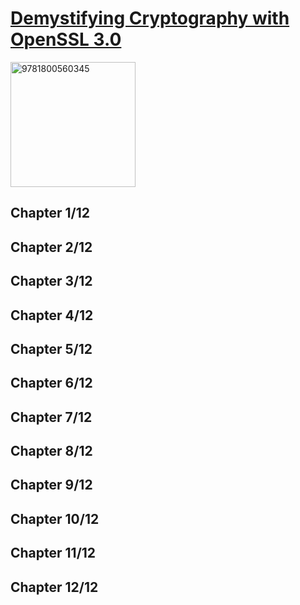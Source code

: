 # [Demystifying Cryptography with OpenSSL 3.0](https://www.amazon.com/Demystifying-Cryptography-OpenSSL-3-0-techniques/dp/1800560346/ref=sr_1_1?keywords=Demystifying+Cryptography+with+OpenSSL+3.0&qid=1672917301&sr=8-1)
<img alt="9781800560345" src="../../covers/9781800560345.jpg" width="200"/>

## Chapter 1/12
## Chapter 2/12
## Chapter 3/12
## Chapter 4/12
## Chapter 5/12
## Chapter 6/12
## Chapter 7/12
## Chapter 8/12
## Chapter 9/12
## Chapter 10/12
## Chapter 11/12
## Chapter 12/12
